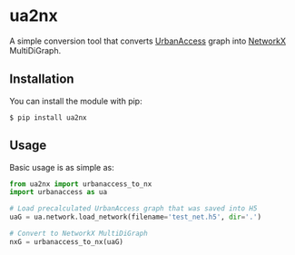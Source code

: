 # ua2nx

A simple conversion tool that converts [UrbanAccess](https://github.com/UDST/urbanaccess) graph into [NetworkX](https://networkx.github.io/documentation/networkx-2.3/index.html) MultiDiGraph. 

## Installation

You can install the module with pip:

`$ pip install ua2nx` 

## Usage

Basic usage is as simple as: 

```python
from ua2nx import urbanaccess_to_nx
import urbanaccess as ua

# Load precalculated UrbanAccess graph that was saved into H5
uaG = ua.network.load_network(filename='test_net.h5', dir='.')

# Convert to NetworkX MultiDiGraph
nxG = urbanaccess_to_nx(uaG)
```

